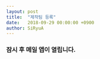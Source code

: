 ```yaml
---
layout: post
title:  "제작팀 등록"
date:   2018-09-29 00:00:00 +0900
author: SiRyuA
---
```


### 잠시 후 메일 앱이 열립니다.

<script>
location.href = "mailto:develoid@naver.com"
              + "?cc="
              + "&subject="
              + "[제작팀] 등록 요청합니다."
              + "&body="
              + "%40 팀명 %0D%0A%0D%0A%0D%0A"
              + "%40 팀장 닉네임 %0D%0A%0D%0A%0D%0A"
              + "%40 팀장 네이버 ID %0D%0A%0D%0A%0D%0A"
              + "%40 팀원 목록 (닉네임/네이버 ID/담당) %0D%0A%0D%0A%0D%0A"
              + "%40 설립목적 %0D%0A%0D%0A%0D%0A"
              + "%40 활동방향 %0D%0A%0D%0A%0D%0A"
              + "%40 포트폴리오 (첨부) %0D%0A%0D%0A%0D%0A";
</script>
